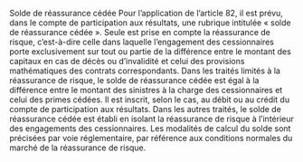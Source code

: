 Solde de réassurance cédée
Pour l’application de l’article 82, il est prévu, dans le compte de participation aux résultats, une rubrique intitulée « solde de réassurance cédée ».
Seule est prise en compte la réassurance de risque, c’est-à-dire celle dans laquelle l’engagement des cessionnaires porte exclusivement sur tout ou partie de la différence entre le montant des capitaux en cas de décès ou d’invalidité et celui des provisions mathématiques des contrats correspondants.
Dans les traités limités à la réassurance de risque, le solde de réassurance cédée est égal à la différence entre le montant des sinistres à la charge des cessionnaires et celui des primes cédées. Il est inscrit, selon le cas, au débit ou au crédit du compte de participation aux résultats.
Dans les autres traités, le solde de réassurance cédée est établi en isolant la réassurance de risque à l’intérieur des engagements des cessionnaires. Les modalités de calcul du solde sont précisées par voie réglementaire, par référence aux conditions normales du marché de la réassurance de risque.